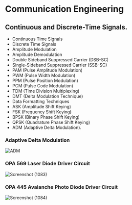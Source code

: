 # Communication Engineering
## Continuous and Discrete-Time Signals.
- Continuous Time Signals
- Discrete Time Signals
- Amplitude Modulation
- Amplitude Demodulation
- Double Sideband Suppressed Carrier (DSB-SC)
- Single-Sideband Suppressed Carrier (SSB-SC)
- PAM (Pulse Amplitude Modulation)
- PWM (Pulse Width Modulation)
- PPM (Pulse Position Modulation)
- PCM (Pulse Code Modulation)
- TDM (Time Division Multiplexing)
- DMT (Delta Modulation Technique)
- Data Formatting Techniques
- ASK (Amplitude Shift Keying)
- FSK (Frequency Shift Keying)
- BPSK (Binary Phase Shift Keying)
- QPSK (Quadrature Phase Shift Keying)
- ADM (Adaptive Delta Modulation).

### Adaptive Delta Modulation
![ADM](https://user-images.githubusercontent.com/80598737/135847223-539afa75-3a2a-478e-ae2c-72b718b0a6fa.png)

### OPA 569 Laser Diode Driver Circuit
![Screenshot (1083)](https://user-images.githubusercontent.com/80598737/135847570-f37b6909-efc8-49d6-82cd-63bcf5e58753.png)

### OPA 445 Avalanche Photo Diode Driver Circuit
![Screenshot (1084)](https://user-images.githubusercontent.com/80598737/135847598-c735efd7-24dd-4d6d-b828-b5185ff35492.png)
